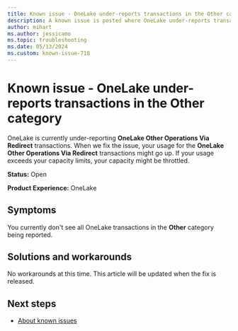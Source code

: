 ```yaml
---
title: Known issue - OneLake under-reports transactions in the Other category
description: A known issue is posted where OneLake under-reports transactions in the Other category.
author: mihart
ms.author: jessicamo
ms.topic: troubleshooting  
ms.date: 05/13/2024
ms.custom: known-issue-718
---
```


# Known issue - OneLake under-reports transactions in the Other category

OneLake is currently under-reporting **OneLake Other Operations Via Redirect** transactions. When we fix the issue, your usage for the **OneLake Other Operations Via Redirect** transactions might go up. If your usage exceeds your capacity limits, your capacity might be throttled.

**Status:** Open

**Product Experience:** OneLake

## Symptoms

You currently don't see all OneLake transactions in the **Other** category being reported.

## Solutions and workarounds

No workarounds at this time. This article will be updated when the fix is released.

## Next steps

- [About known issues](https://support.fabric.microsoft.com/known-issues)
